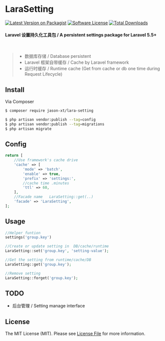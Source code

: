 # LaraSetting

[![Latest Version on Packagist][ico-version]][link-packagist]
[![Software License][ico-license]](LICENSE.md)
[![Total Downloads][ico-downloads]][link-downloads]

#### Laravel 设置持久化工具包  / A persistent settings package for Laravel 5.5+

<br>

> * 数据库存储   / Database persistent
> * Laravel 框架自带缓存  / Cache by Laravel framework
> * 运行时缓存   / Runtime cache  (Get from cache or db one time during Request Lifecycle)

## Install

Via Composer

``` bash
$ composer require jason-xt/lara-setting

$ php artisan vendor:publish --tag=config
$ php artisan vendor:publish --tag=migrations
$ php artisan migrate
```

## Config 
``` php
return [
    //Use framework's cache drive
    'cache' => [
        'mode' => 'batch',
        'enable' => true,
        'prefix' => 'settings:',
        //cache time .minutes
        'ttl' => 60,
    ],
    //Facade name   LaraSetting::get(..)
    'facade' => 'LaraSetting',
];

```    

## Usage

``` php
//Helper funtion
settings('group.key')

//Create or update setting in  DB/cache/runtime 
LaraSetting::set('group.key', 'setting-value');

//Get the setting from runtime/cache/DB
LaraSetting::get('group.key');

//Remove setting
LaraSetting::forget('group.key');

```

## TODO

* 后台管理 / Setting manage interface

## License

The MIT License (MIT). Please see [License File](LICENSE.md) for more information.

[ico-version]: https://img.shields.io/packagist/v/jason-xt/lara-setting.svg?style=flat-square
[ico-license]: https://img.shields.io/badge/license-MIT-brightgreen.svg?style=flat-square
[ico-travis]: https://img.shields.io/travis/jason-xt/lara-setting/master.svg?style=flat-square
[ico-downloads]: https://img.shields.io/packagist/dt/jason-xt/lara-setting.svg?style=flat-square

[link-packagist]: https://packagist.org/packages/jason-xt/lara-setting
[link-travis]: https://travis-ci.org/jason-xt/lara-setting
[link-downloads]: https://packagist.org/packages/jason-xt/lara-setting
[link-author]: https://github.com/jason-xt

